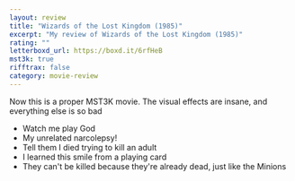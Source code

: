 ```yaml
---
layout: review
title: "Wizards of the Lost Kingdom (1985)"
excerpt: "My review of Wizards of the Lost Kingdom (1985)"
rating: ""
letterboxd_url: https://boxd.it/6rfHeB
mst3k: true
rifftrax: false
category: movie-review
---
```


Now this is a proper MST3K movie. The visual effects are insane, and everything else is so bad

- Watch me play God
- My unrelated narcolepsy!
- Tell them I died trying to kill an adult
- I learned this smile from a playing card
- They can't be killed because they're already dead, just like the Minions
